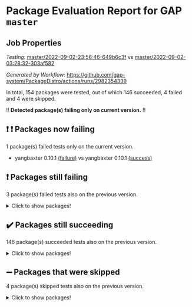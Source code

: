 # Package Evaluation Report for GAP `master`

## Job Properties

*Testing:* [master/2022-09-02-23:56:46-649b6c3f](https://github.com/gap-system/PackageDistro/blob/data/reports/master/2022-09-02-23:56:46-649b6c3f) vs [master/2022-09-02-03:28:32-303af582](https://github.com/gap-system/PackageDistro/blob/data/reports/master/2022-09-02-03:28:32-303af582)

*Generated by Workflow:* https://github.com/gap-system/PackageDistro/actions/runs/2982354339

In total, 154 packages were tested, out of which 146 succeeded, 4 failed and 4 were skipped.

:bangbang: **Detected package(s) failing only on current version.** :bangbang:

## :exclamation: :exclamation: Packages now failing

1 package(s) failed tests only on the current version.
- yangbaxter 0.10.1 [(failure)](https://github.com/gap-system/PackageDistro/runs/8165363790?check_suite_focus=true) vs yangbaxter 0.10.1 [(success)](https://github.com/gap-system/PackageDistro/runs/8148862787?check_suite_focus=true)

## :exclamation: Packages still failing

3 package(s) failed tests also on the previous version.
<details><summary>Click to show packages!</summary>

- francy 1.2.4 [(failure)](https://github.com/gap-system/PackageDistro/runs/8165358966?check_suite_focus=true)
- packagemanager 1.3 [(failure)](https://github.com/gap-system/PackageDistro/runs/8165361574?check_suite_focus=true)
- recog 1.3.2 [(failure)](https://github.com/gap-system/PackageDistro/runs/8165361981?check_suite_focus=true)
</details>

## :heavy_check_mark: Packages still succeeding

146 package(s) succeeded tests also on the previous version.
<details><summary>Click to show packages!</summary>

- 4ti2interface 2022.08-03 [(success)](https://github.com/gap-system/PackageDistro/runs/8165357173?check_suite_focus=true)
- ace 5.5 [(success)](https://github.com/gap-system/PackageDistro/runs/8165357218?check_suite_focus=true)
- aclib 1.3.2 [(success)](https://github.com/gap-system/PackageDistro/runs/8165357266?check_suite_focus=true)
- agt 0.2 [(success)](https://github.com/gap-system/PackageDistro/runs/8165357306?check_suite_focus=true)
- alnuth 3.2.1 [(success)](https://github.com/gap-system/PackageDistro/runs/8165357333?check_suite_focus=true)
- anupq 3.2.6 [(success)](https://github.com/gap-system/PackageDistro/runs/8165357373?check_suite_focus=true)
- atlasrep 2.1.5 [(success)](https://github.com/gap-system/PackageDistro/runs/8165357419?check_suite_focus=true)
- autodoc 2022.07.10 [(success)](https://github.com/gap-system/PackageDistro/runs/8165357455?check_suite_focus=true)
- automata 1.15 [(success)](https://github.com/gap-system/PackageDistro/runs/8165357488?check_suite_focus=true)
- automgrp 1.3.2 [(success)](https://github.com/gap-system/PackageDistro/runs/8165357521?check_suite_focus=true)
- autpgrp 1.11 [(success)](https://github.com/gap-system/PackageDistro/runs/8165357548?check_suite_focus=true)
- cap 2022.09-01 [(success)](https://github.com/gap-system/PackageDistro/runs/8165357581?check_suite_focus=true)
- caratinterface 2.3.4 [(success)](https://github.com/gap-system/PackageDistro/runs/8165357635?check_suite_focus=true)
- cddinterface 2022.08.11 [(success)](https://github.com/gap-system/PackageDistro/runs/8165357677?check_suite_focus=true)
- circle 1.6.5 [(success)](https://github.com/gap-system/PackageDistro/runs/8165357716?check_suite_focus=true)
- classicpres 1.22 [(success)](https://github.com/gap-system/PackageDistro/runs/8165357751?check_suite_focus=true)
- cohomolo 1.6.10 [(success)](https://github.com/gap-system/PackageDistro/runs/8165357787?check_suite_focus=true)
- congruence 1.2.4 [(success)](https://github.com/gap-system/PackageDistro/runs/8165357829?check_suite_focus=true)
- corelg 1.56 [(success)](https://github.com/gap-system/PackageDistro/runs/8165357865?check_suite_focus=true)
- crime 1.6 [(success)](https://github.com/gap-system/PackageDistro/runs/8165357911?check_suite_focus=true)
- crisp 1.4.5 [(success)](https://github.com/gap-system/PackageDistro/runs/8165357941?check_suite_focus=true)
- crypting 0.10 [(success)](https://github.com/gap-system/PackageDistro/runs/8165357971?check_suite_focus=true)
- cryst 4.1.25 [(success)](https://github.com/gap-system/PackageDistro/runs/8165358006?check_suite_focus=true)
- crystcat 1.1.10 [(success)](https://github.com/gap-system/PackageDistro/runs/8165358080?check_suite_focus=true)
- ctbllib 1.3.4 [(success)](https://github.com/gap-system/PackageDistro/runs/8165358119?check_suite_focus=true)
- cubefree 1.19 [(success)](https://github.com/gap-system/PackageDistro/runs/8165358165?check_suite_focus=true)
- curlinterface 2.2.3 [(success)](https://github.com/gap-system/PackageDistro/runs/8165358209?check_suite_focus=true)
- cvec 2.7.6 [(success)](https://github.com/gap-system/PackageDistro/runs/8165358254?check_suite_focus=true)
- datastructures 0.2.7 [(success)](https://github.com/gap-system/PackageDistro/runs/8165358307?check_suite_focus=true)
- deepthought 1.0.5 [(success)](https://github.com/gap-system/PackageDistro/runs/8165358352?check_suite_focus=true)
- design 1.7 [(success)](https://github.com/gap-system/PackageDistro/runs/8165358397?check_suite_focus=true)
- difsets 2.3.1 [(success)](https://github.com/gap-system/PackageDistro/runs/8165358433?check_suite_focus=true)
- digraphs 1.5.3 [(success)](https://github.com/gap-system/PackageDistro/runs/8165358476?check_suite_focus=true)
- edim 1.3.5 [(success)](https://github.com/gap-system/PackageDistro/runs/8165358507?check_suite_focus=true)
- example 4.3.2 [(success)](https://github.com/gap-system/PackageDistro/runs/8165358531?check_suite_focus=true)
- examplesforhomalg 2022.08-04 [(success)](https://github.com/gap-system/PackageDistro/runs/8165358565?check_suite_focus=true)
- factint 1.6.3 [(success)](https://github.com/gap-system/PackageDistro/runs/8165358592?check_suite_focus=true)
- ferret 1.0.8 [(success)](https://github.com/gap-system/PackageDistro/runs/8165358611?check_suite_focus=true)
- fga 1.4.0 [(success)](https://github.com/gap-system/PackageDistro/runs/8165358635?check_suite_focus=true)
- fining 1.5 [(success)](https://github.com/gap-system/PackageDistro/runs/8165358671?check_suite_focus=true)
- float 1.0.3 [(success)](https://github.com/gap-system/PackageDistro/runs/8165358706?check_suite_focus=true)
- format 1.4.3 [(success)](https://github.com/gap-system/PackageDistro/runs/8165358753?check_suite_focus=true)
- forms 1.2.8 [(success)](https://github.com/gap-system/PackageDistro/runs/8165358816?check_suite_focus=true)
- fplsa 1.2.5 [(success)](https://github.com/gap-system/PackageDistro/runs/8165358857?check_suite_focus=true)
- fr 2.4.10 [(success)](https://github.com/gap-system/PackageDistro/runs/8165358910?check_suite_focus=true)
- fwtree 1.3 [(success)](https://github.com/gap-system/PackageDistro/runs/8165359018?check_suite_focus=true)
- gapdoc 1.6.6 [(success)](https://github.com/gap-system/PackageDistro/runs/8165359058?check_suite_focus=true)
- gauss 2022.08-05 [(success)](https://github.com/gap-system/PackageDistro/runs/8165359100?check_suite_focus=true)
- gaussforhomalg 2022.08-03 [(success)](https://github.com/gap-system/PackageDistro/runs/8165359151?check_suite_focus=true)
- gbnp 1.0.5 [(success)](https://github.com/gap-system/PackageDistro/runs/8165359179?check_suite_focus=true)
- generalizedmorphismsforcap 2022.08-01 [(success)](https://github.com/gap-system/PackageDistro/runs/8165359203?check_suite_focus=true)
- genss 1.6.7 [(success)](https://github.com/gap-system/PackageDistro/runs/8165359231?check_suite_focus=true)
- gradedmodules 2022.08-02 [(success)](https://github.com/gap-system/PackageDistro/runs/8165359274?check_suite_focus=true)
- gradedringforhomalg 2022.08-02 [(success)](https://github.com/gap-system/PackageDistro/runs/8165359313?check_suite_focus=true)
- grape 4.8.5 [(success)](https://github.com/gap-system/PackageDistro/runs/8165359370?check_suite_focus=true)
- groupoids 1.71 [(success)](https://github.com/gap-system/PackageDistro/runs/8165359428?check_suite_focus=true)
- grpconst 2.6.2 [(success)](https://github.com/gap-system/PackageDistro/runs/8165359489?check_suite_focus=true)
- guarana 0.96.3 [(success)](https://github.com/gap-system/PackageDistro/runs/8165359553?check_suite_focus=true)
- guava 3.16 [(success)](https://github.com/gap-system/PackageDistro/runs/8165359644?check_suite_focus=true)
- hap 1.47 [(success)](https://github.com/gap-system/PackageDistro/runs/8165359750?check_suite_focus=true)
- hapcryst 0.1.15 [(success)](https://github.com/gap-system/PackageDistro/runs/8165359819?check_suite_focus=true)
- hecke 1.5.3 [(success)](https://github.com/gap-system/PackageDistro/runs/8165359867?check_suite_focus=true)
- help 3.5 [(success)](https://github.com/gap-system/PackageDistro/runs/8165359907?check_suite_focus=true)
- homalg 2022.08-04 [(success)](https://github.com/gap-system/PackageDistro/runs/8165359951?check_suite_focus=true)
- homalgtocas 2022.08-02 [(success)](https://github.com/gap-system/PackageDistro/runs/8165360000?check_suite_focus=true)
- idrel 2.44 [(success)](https://github.com/gap-system/PackageDistro/runs/8165360030?check_suite_focus=true)
- images 1.3.1 [(success)](https://github.com/gap-system/PackageDistro/runs/8165360076?check_suite_focus=true)
- intpic 0.3.0 [(success)](https://github.com/gap-system/PackageDistro/runs/8165360107?check_suite_focus=true)
- io 4.7.2 [(success)](https://github.com/gap-system/PackageDistro/runs/8165360139?check_suite_focus=true)
- io_forhomalg 2022.08-03 [(success)](https://github.com/gap-system/PackageDistro/runs/8165360167?check_suite_focus=true)
- irredsol 1.4.3 [(success)](https://github.com/gap-system/PackageDistro/runs/8165360203?check_suite_focus=true)
- json 2.1.0 [(success)](https://github.com/gap-system/PackageDistro/runs/8165360255?check_suite_focus=true)
- jupyterkernel 1.4.1 [(success)](https://github.com/gap-system/PackageDistro/runs/8165360300?check_suite_focus=true)
- jupyterviz 1.5.6 [(success)](https://github.com/gap-system/PackageDistro/runs/8165360348?check_suite_focus=true)
- kan 1.34 [(success)](https://github.com/gap-system/PackageDistro/runs/8165360387?check_suite_focus=true)
- kbmag 1.5.9 [(success)](https://github.com/gap-system/PackageDistro/runs/8165360422?check_suite_focus=true)
- laguna 3.9.5 [(success)](https://github.com/gap-system/PackageDistro/runs/8165360459?check_suite_focus=true)
- liealgdb 2.2.1 [(success)](https://github.com/gap-system/PackageDistro/runs/8165360493?check_suite_focus=true)
- liepring 2.7 [(success)](https://github.com/gap-system/PackageDistro/runs/8165360534?check_suite_focus=true)
- liering 2.4.2 [(success)](https://github.com/gap-system/PackageDistro/runs/8165360567?check_suite_focus=true)
- linearalgebraforcap 2022.08-06 [(success)](https://github.com/gap-system/PackageDistro/runs/8165360742?check_suite_focus=true)
- localizeringforhomalg 2022.08-02 [(success)](https://github.com/gap-system/PackageDistro/runs/8165360779?check_suite_focus=true)
- loops 3.4.2 [(success)](https://github.com/gap-system/PackageDistro/runs/8165360822?check_suite_focus=true)
- lpres 1.0.3 [(success)](https://github.com/gap-system/PackageDistro/runs/8165360869?check_suite_focus=true)
- majoranaalgebras 1.4 [(success)](https://github.com/gap-system/PackageDistro/runs/8165360913?check_suite_focus=true)
- mapclass 1.4.5 [(success)](https://github.com/gap-system/PackageDistro/runs/8165360952?check_suite_focus=true)
- matgrp 0.70 [(success)](https://github.com/gap-system/PackageDistro/runs/8165361011?check_suite_focus=true)
- matricesforhomalg 2022.08-04 [(success)](https://github.com/gap-system/PackageDistro/runs/8165361050?check_suite_focus=true)
- modisom 2.5.3 [(success)](https://github.com/gap-system/PackageDistro/runs/8165361085?check_suite_focus=true)
- modulepresentationsforcap 2022.08-03 [(success)](https://github.com/gap-system/PackageDistro/runs/8165361130?check_suite_focus=true)
- modules 2022.08-03 [(success)](https://github.com/gap-system/PackageDistro/runs/8165361162?check_suite_focus=true)
- monoidalcategories 2022.08-04 [(success)](https://github.com/gap-system/PackageDistro/runs/8165361195?check_suite_focus=true)
- nconvex 2022.08-01 [(success)](https://github.com/gap-system/PackageDistro/runs/8165361226?check_suite_focus=true)
- nilmat 1.4.2 [(success)](https://github.com/gap-system/PackageDistro/runs/8165361270?check_suite_focus=true)
- nock 1.5 [(success)](https://github.com/gap-system/PackageDistro/runs/8165361305?check_suite_focus=true)
- normalizinterface 1.3.4 [(success)](https://github.com/gap-system/PackageDistro/runs/8165361368?check_suite_focus=true)
- nq 2.5.8 [(success)](https://github.com/gap-system/PackageDistro/runs/8165361406?check_suite_focus=true)
- numericalsgps 1.3.1 [(success)](https://github.com/gap-system/PackageDistro/runs/8165361448?check_suite_focus=true)
- openmath 11.5.1 [(success)](https://github.com/gap-system/PackageDistro/runs/8165361485?check_suite_focus=true)
- orb 4.8.5 [(success)](https://github.com/gap-system/PackageDistro/runs/8165361529?check_suite_focus=true)
- patternclass 2.4.2 [(success)](https://github.com/gap-system/PackageDistro/runs/8165361611?check_suite_focus=true)
- permut 2.0.4 [(success)](https://github.com/gap-system/PackageDistro/runs/8165361648?check_suite_focus=true)
- polenta 1.3.10 [(success)](https://github.com/gap-system/PackageDistro/runs/8165361694?check_suite_focus=true)
- polymaking 0.8.6 [(success)](https://github.com/gap-system/PackageDistro/runs/8165361740?check_suite_focus=true)
- primgrp 3.4.2 [(success)](https://github.com/gap-system/PackageDistro/runs/8165361767?check_suite_focus=true)
- profiling 2.5.0 [(success)](https://github.com/gap-system/PackageDistro/runs/8165361808?check_suite_focus=true)
- qpa 1.34 [(success)](https://github.com/gap-system/PackageDistro/runs/8165361824?check_suite_focus=true)
- quagroup 1.8.3 [(success)](https://github.com/gap-system/PackageDistro/runs/8165361850?check_suite_focus=true)
- radiroot 2.9 [(success)](https://github.com/gap-system/PackageDistro/runs/8165361874?check_suite_focus=true)
- rcwa 4.7.0 [(success)](https://github.com/gap-system/PackageDistro/runs/8165361904?check_suite_focus=true)
- rds 1.8 [(success)](https://github.com/gap-system/PackageDistro/runs/8165361935?check_suite_focus=true)
- repndecomp 1.2.1 [(success)](https://github.com/gap-system/PackageDistro/runs/8165362040?check_suite_focus=true)
- repsn 3.1.0 [(success)](https://github.com/gap-system/PackageDistro/runs/8165362095?check_suite_focus=true)
- resclasses 4.7.3 [(success)](https://github.com/gap-system/PackageDistro/runs/8165362151?check_suite_focus=true)
- ringsforhomalg 2022.08-04 [(success)](https://github.com/gap-system/PackageDistro/runs/8165362205?check_suite_focus=true)
- sco 2022.08-02 [(success)](https://github.com/gap-system/PackageDistro/runs/8165362262?check_suite_focus=true)
- scscp 2.3.1 [(success)](https://github.com/gap-system/PackageDistro/runs/8165362310?check_suite_focus=true)
- semigroups 5.0.2 [(success)](https://github.com/gap-system/PackageDistro/runs/8165362361?check_suite_focus=true)
- sglppow 2.2 [(success)](https://github.com/gap-system/PackageDistro/runs/8165362411?check_suite_focus=true)
- sgpviz 0.999.5 [(success)](https://github.com/gap-system/PackageDistro/runs/8165362450?check_suite_focus=true)
- simpcomp 2.1.14 [(success)](https://github.com/gap-system/PackageDistro/runs/8165362489?check_suite_focus=true)
- singular 2020.12.18 [(success)](https://github.com/gap-system/PackageDistro/runs/8165362533?check_suite_focus=true)
- sla 1.5.3 [(success)](https://github.com/gap-system/PackageDistro/runs/8165362576?check_suite_focus=true)
- smallgrp 1.5 [(success)](https://github.com/gap-system/PackageDistro/runs/8165362620?check_suite_focus=true)
- smallsemi 0.6.13 [(success)](https://github.com/gap-system/PackageDistro/runs/8165362664?check_suite_focus=true)
- sonata 2.9.4 [(success)](https://github.com/gap-system/PackageDistro/runs/8165362711?check_suite_focus=true)
- sophus 1.27 [(success)](https://github.com/gap-system/PackageDistro/runs/8165362762?check_suite_focus=true)
- spinsym 1.5.2 [(success)](https://github.com/gap-system/PackageDistro/runs/8165362828?check_suite_focus=true)
- standardff 0.9.4 [(success)](https://github.com/gap-system/PackageDistro/runs/8165362914?check_suite_focus=true)
- symbcompcc 1.3.2 [(success)](https://github.com/gap-system/PackageDistro/runs/8165362970?check_suite_focus=true)
- thelma 1.3 [(success)](https://github.com/gap-system/PackageDistro/runs/8165363030?check_suite_focus=true)
- tomlib 1.2.9 [(success)](https://github.com/gap-system/PackageDistro/runs/8165363109?check_suite_focus=true)
- toolsforhomalg 2022.08-03 [(success)](https://github.com/gap-system/PackageDistro/runs/8165363158?check_suite_focus=true)
- toric 1.9.5 [(success)](https://github.com/gap-system/PackageDistro/runs/8165363216?check_suite_focus=true)
- toricvarieties 2022.07.13 [(success)](https://github.com/gap-system/PackageDistro/runs/8165363274?check_suite_focus=true)
- transgrp 3.6.3 [(success)](https://github.com/gap-system/PackageDistro/runs/8165363345?check_suite_focus=true)
- ugaly 4.0.3 [(success)](https://github.com/gap-system/PackageDistro/runs/8165363404?check_suite_focus=true)
- unipot 1.5 [(success)](https://github.com/gap-system/PackageDistro/runs/8165363466?check_suite_focus=true)
- unitlib 4.1.0 [(success)](https://github.com/gap-system/PackageDistro/runs/8165363510?check_suite_focus=true)
- utils 0.76 [(success)](https://github.com/gap-system/PackageDistro/runs/8165363549?check_suite_focus=true)
- uuid 0.7 [(success)](https://github.com/gap-system/PackageDistro/runs/8165363582?check_suite_focus=true)
- walrus 0.9991 [(success)](https://github.com/gap-system/PackageDistro/runs/8165363618?check_suite_focus=true)
- wedderga 4.10.2 [(success)](https://github.com/gap-system/PackageDistro/runs/8165363671?check_suite_focus=true)
- xmod 2.88 [(success)](https://github.com/gap-system/PackageDistro/runs/8165363715?check_suite_focus=true)
- xmodalg 1.22 [(success)](https://github.com/gap-system/PackageDistro/runs/8165363752?check_suite_focus=true)
- zeromqinterface 0.14 [(success)](https://github.com/gap-system/PackageDistro/runs/8165363827?check_suite_focus=true)
</details>

## :heavy_minus_sign: Packages that were skipped

4 package(s) skipped tests also on the previous version.
<details><summary>Click to show packages!</summary>

- browse 1.8.14 [(skipped)](https://github.com/gap-system/PackageDistro/runs/8165267221?check_suite_focus=true)
- itc 1.5.1 [(skipped)](https://github.com/gap-system/PackageDistro/runs/8165267221?check_suite_focus=true)
- polycyclic 2.16 [(skipped)](https://github.com/gap-system/PackageDistro/runs/8165267221?check_suite_focus=true)
- xgap 4.31 [(skipped)](https://github.com/gap-system/PackageDistro/runs/8165267221?check_suite_focus=true)
</details>


